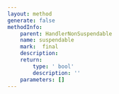 ```yaml
---
layout: method
generate: false
methodInfo:
    parent: HandlerNonSuspendable
    name: suspendable
    mark:  final 
    description: 
    return:
        type: ' bool'
        description: ''
    parameters: []
---
```

